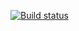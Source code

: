 [![Build status](https://ci.appveyor.com/api/projects/status/xtd49mm4b9aoaboh/branch/main?svg=true)](https://ci.appveyor.com/project/murmeownqq/1111111111-osj5j/branch/main)
